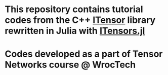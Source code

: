 # This repository contains tutorial codes from the C++ [ITensor](https://github.com/ITensor/ITensor) library rewritten in Julia with [ITensors.jl](https://github.com/ITensor/ITensors.jl)
# Codes developed as a part of Tensor Networks course @ WrocTech
